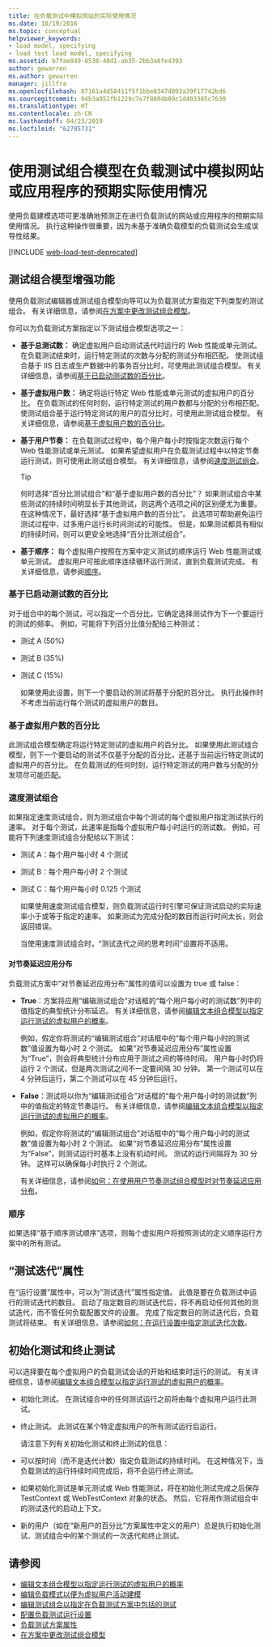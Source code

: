 ```yaml
---
title: 在负载测试中模拟网站的实际使用情况
ms.date: 10/19/2016
ms.topic: conceptual
helpviewer_keywords:
- load model, specifying
- load test load model, specifying
ms.assetid: b7fae849-0538-40d1-ab35-2bb3a0fe4393
author: gewarren
ms.author: gewarren
manager: jillfra
ms.openlocfilehash: 87161a4d58411f5f1bbe0347d093a39f17742bd6
ms.sourcegitcommit: 94b3a052fb1229c7e7f8804b09c1d403385c7630
ms.translationtype: HT
ms.contentlocale: zh-CN
ms.lasthandoff: 04/23/2019
ms.locfileid: "62785731"
---
```

# <a name="emulate-expected-real-world-usage-of-a-website-or-application-in-a-load-test-using-a-test-mix-model"></a>使用测试组合模型在负载测试中模拟网站或应用程序的预期实际使用情况

使用负载建模选项可更准确地预测正在进行负载测试的网站或应用程序的预期实际使用情况。 执行这种操作很重要，因为未基于准确负载模型的负载测试会生成误导性结果。

[!INCLUDE [web-load-test-deprecated](includes/web-load-test-deprecated.md)]

## <a name="test-mix-model-enhancements"></a>测试组合模型增强功能

使用负载测试编辑器或测试组合模型向导可以为负载测试方案指定下列类型的测试组合。 有关详细信息，请参阅[在方案中更改测试组合模型](../test/edit-test-mix-models-to-specify-the-probability-of-a-virtual-user-running-a-test.md)。

你可以为负载测试方案指定以下测试组合模型选项之一：

- **基于总测试数：** 确定虚拟用户启动测试迭代时运行的 Web 性能或单元测试。 在负载测试结束时，运行特定测试的次数与分配的测试分布相匹配。 使测试组合基于 IIS 日志或生产数据中的事务百分比时，可使用此测试组合模型。 有关详细信息，请参阅[基于已启动测试数的百分比](#BasedOnTestsStarted)。

- **基于虚拟用户数：** 确定将运行特定 Web 性能或单元测试的虚拟用户的百分比。 在负载测试的任何时刻，运行特定测试的用户数都与分配的分布相匹配。 使测试组合基于运行特定测试的用户的百分比时，可使用此测试组合模型。 有关详细信息，请参阅[基于虚拟用户数的百分比](#PercentageBasedonVirtualUsers)。

- **基于用户节奏：** 在负载测试过程中，每个用户每小时按指定次数运行每个 Web 性能测试或单元测试。 如果希望虚拟用户在负载测试过程中以特定节奏运行测试，则可使用此测试组合模型。 有关详细信息，请参阅[速度测试组合](#PacingTestMix)。

    > [!TIP]
    > 何时选择“百分比测试组合”和“基于虚拟用户数的百分比”？ 如果测试组合中某些测试的持续时间明显长于其他测试，则这两个选项之间的区别便尤为重要。 在这种情况下，最好选择“基于虚拟用户数的百分比”。 此选项可帮助避免运行测试过程中，过多用户运行长时间测试的可能性。 但是，如果测试都具有相似的持续时间，则可以更安全地选择“百分比测试组合”。

- **基于顺序：** 每个虚拟用户按照在方案中定义测试的顺序运行 Web 性能测试或单元测试。 虚拟用户可按此顺序连续循环运行测试，直到负载测试完成。 有关详细信息，请参阅[顺序](#SequentialOrder)。

### <a name="BasedOnTestsStarted"></a> 基于已启动测试数的百分比
 对于组合中的每个测试，可以指定一个百分比，它确定选择测试作为下一个要运行的测试的频率。 例如，可能将下列百分比值分配给三种测试：

- 测试 A (50%)

- 测试 B (35%)

- 测试 C (15%)

  如果使用此设置，则下一个要启动的测试将基于分配的百分比。 执行此操作时不考虑当前运行每个测试的虚拟用户的数目。

### <a name="PercentageBasedonVirtualUsers"></a> 基于虚拟用户数的百分比
 此测试组合模型确定将运行特定测试的虚拟用户的百分比。 如果使用此测试组合模型，则下一个要启动的测试不仅基于分配的百分比，还基于当前运行特定测试的虚拟用户的百分比。 在负载测试的任何时刻，运行特定测试的用户数与分配的分发项尽可能匹配。

### <a name="PacingTestMix"></a> 速度测试组合
 如果指定速度测试组合，则为测试组合中每个测试的每个虚拟用户指定测试执行的速率。 对于每个测试，此速率是指每个虚拟用户每小时运行的测试数。 例如，可能将下列速度测试组合分配给以下测试：

- 测试 A：每个用户每小时 4 个测试

- 测试 B：每个用户每小时 2 个测试

- 测试 C：每个用户每小时 0.125 个测试

  如果使用速度测试组合模型，则负载测试运行时引擎可保证测试启动的实际速率小于或等于指定的速率。 如果测试为完成分配的数目而运行时间太长，则会返回错误。

  当使用速度测试组合时，“测试迭代之间的思考时间”设置将不适用。

#### <a name="apply-distribution-to-pacing-delay"></a>对节奏延迟应用分布
 负载测试方案中“对节奏延迟应用分布”属性的值可以设置为 true 或 false：

- **True**：方案将应用“编辑测试组合”对话框的“每个用户每小时的测试数”列中的值指定的典型统计分布延迟。 有关详细信息，请参阅[编辑文本组合模型以指定运行测试的虚拟用户的概率](../test/edit-test-mix-models-to-specify-the-probability-of-a-virtual-user-running-a-test.md)。

   例如，假定你将测试的“编辑测试组合”对话框中的“每个用户每小时的测试数”值设置为每小时 2 个测试。 如果“对节奏延迟应用分布”属性设置为“True”，则会将典型统计分布应用于测试之间的等待时间。 用户每小时仍将运行 2 个测试，但是两次测试之间不一定要间隔 30 分钟。 第一个测试可以在 4 分钟后运行，第二个测试可以在 45 分钟后运行。

- **False**：测试将以你为“编辑测试组合”对话框的“每个用户每小时的测试数”列中的值指定的特定节奏运行。 有关详细信息，请参阅[编辑文本组合模型以指定运行测试的虚拟用户的概率](../test/edit-test-mix-models-to-specify-the-probability-of-a-virtual-user-running-a-test.md)。

   例如，假定你将测试的“编辑测试组合”对话框中的“每个用户每小时的测试数”值设置为每小时 2 个测试。 如果“对节奏延迟应用分布”属性设置为“False”，则测试运行时基本上没有机动时间。 测试的运行间隔将为 30 分钟。 这样可以确保每小时执行 2 个测试。

  有关详细信息，请参阅[如何：在使用用户节奏测试组合模型时对节奏延迟应用分布](../test/how-to-apply-distribution-to-pacing-delay-when-using-a-user-pace-test-mix-model.md)。

### <a name="SequentialOrder"></a> 顺序
 如果选择“基于顺序测试顺序”选项，则每个虚拟用户将按照测试的定义顺序运行方案中的所有测试。

## <a name="test-iterations-property"></a>“测试迭代”属性
 在“运行设置”属性中，可以为“测试迭代”属性指定值。 此值是要在负载测试中运行的测试迭代的数目。 启动了指定数目的测试迭代后，将不再启动任何其他的测试迭代，而不管任何负载配置文件的设置。 完成了指定数目的测试迭代后，负载测试将结束。 有关详细信息，请参阅[如何：在运行设置中指定测试迭代次数](../test/how-to-specify-the-number-of-test-iterations-in-a-load-test.md)。

## <a name="initialize-and-terminate-tests"></a>初始化测试和终止测试
 可以选择要在每个虚拟用户的负载测试会话的开始和结束时运行的测试。 有关详细信息，请参阅[编辑文本组合模型以指定运行测试的虚拟用户的概率](../test/edit-test-mix-models-to-specify-the-probability-of-a-virtual-user-running-a-test.md)。

- 初始化测试。 在测试组合中的任何测试运行之前将由每个虚拟用户运行此测试。

- 终止测试。 此测试在某个特定虚拟用户的所有测试运行后运行。

  请注意下列有关初始化测试和终止测试的信息：

- 可以按时间（而不是迭代计数）指定负载测试的持续时间。 在这种情况下，当负载测试的运行持续时间完成后，将不会运行终止测试。

- 如果初始化测试是单元测试或 Web 性能测试，将在初始化测试完成之后保存 TestContext 或 WebTestContext 对象的状态。 然后，它将用作测试组合中的测试迭代的启动上下文。

- 新的用户（如在“新用户的百分比”方案属性中定义的用户）总是执行初始化测试、测试组合中的某个测试的一次迭代和终止测试。

## <a name="see-also"></a>请参阅

- [编辑文本组合模型以指定运行测试的虚拟用户的概率](../test/edit-test-mix-models-to-specify-the-probability-of-a-virtual-user-running-a-test.md)
- [编辑负载模式以便为虚拟用户活动建模](../test/edit-load-patterns-to-model-virtual-user-activities.md)
- [编辑测试组合以指定在负载测试方案中包括的测试](../test/edit-the-test-mix-to-specify-which-web-browsers-types-in-a-load-test-scenario.md)
- [配置负载测试运行设置](../test/configure-load-test-run-settings.md)
- [负载测试方案属性](../test/load-test-scenario-properties.md)
- [在方案中更改测试组合模型](../test/edit-test-mix-models-to-specify-the-probability-of-a-virtual-user-running-a-test.md)